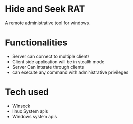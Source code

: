 # Hide and Seek RAT
A remote administrative tool for windows.

# Functionalities 
* Server can connect to multiple clients
* Client side application will be in stealth mode
* Server Can interate through clients
* can execute any command with administrative privileges

# Tech used 
* Winsock
* linux System apis
* Windows system apis
